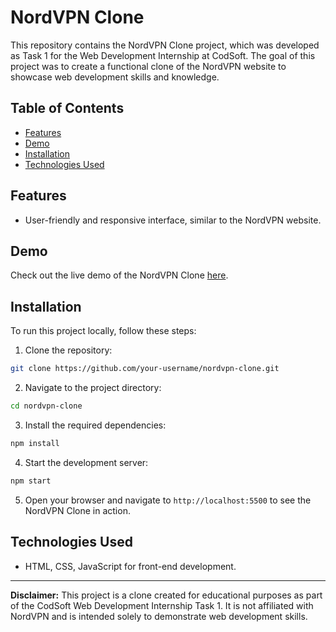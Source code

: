 # NordVPN Clone

This repository contains the NordVPN Clone project, which was developed as Task 1 for the Web Development Internship at CodSoft. The goal of this project was to create a functional clone of the NordVPN website to showcase web development skills and knowledge.

## Table of Contents

- [Features](#features)
- [Demo](#demo)
- [Installation](#installation)
- [Technologies Used](#technologies-used)

## Features

- User-friendly and responsive interface, similar to the NordVPN website.

## Demo

Check out the live demo of the NordVPN Clone [here]([https://your-demo-link.com](https://gurpreetsingh-projects.github.io/CodSoft-Projects/NordVPN%20Clone/index.html)).

## Installation

To run this project locally, follow these steps:

1. Clone the repository:

```bash
git clone https://github.com/your-username/nordvpn-clone.git
```

2. Navigate to the project directory:

```bash
cd nordvpn-clone
```

3. Install the required dependencies:

```bash
npm install
```

4. Start the development server:

```bash
npm start
```

5. Open your browser and navigate to `http://localhost:5500` to see the NordVPN Clone in action.

## Technologies Used

- HTML, CSS, JavaScript for front-end development.

---

**Disclaimer:** This project is a clone created for educational purposes as part of the CodSoft Web Development Internship Task 1. It is not affiliated with NordVPN and is intended solely to demonstrate web development skills.
